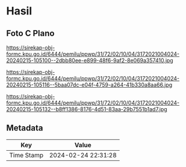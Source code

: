 # Hasil

## Foto C Plano

https://sirekap-obj-formc.kpu.go.id/6444/pemilu/ppwp/31/72/02/10/04/3172021004024-20240215-105100--2dbb80ee-e899-48f6-9af2-8e069a357410.jpg

https://sirekap-obj-formc.kpu.go.id/6444/pemilu/ppwp/31/72/02/10/04/3172021004024-20240215-105116--5baa07dc-e04f-4759-a264-41b330a8aa66.jpg

https://sirekap-obj-formc.kpu.go.id/6444/pemilu/ppwp/31/72/02/10/04/3172021004024-20240215-105132--b8ff1386-8176-4d51-83aa-29b7551b1ad7.jpg


## Metadata

| Key        | Value               |
| ---------- | ------------------- |
| Time Stamp | 2024-02-24 22:31:28 |



